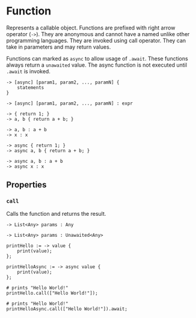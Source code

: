 # Function

Represents a callable object. Functions are prefixed with right arrow operator (`->`). They are anonymous and cannot have a named unlike other programming languages. They are invoked using call operator. They can take in parameters and may return values.

Functions can marked as `async` to allow usage of `.await`. These functions always return a `unawaited` value. The async function is not executed until `.await` is invoked.

```title="Syntax"
-> [async] [param1, param2, ..., paramN] {
    statements
}

-> [async] [param1, param2, ..., paramN] : expr
```

```title="Example"
-> { return 1; }
-> a, b { return a + b; }

-> a, b : a + b
-> x : x

-> async { return 1; }
-> async a, b { return a + b; }

-> async a, b : a + b
-> async x : x
```

## Properties

### `call`

Calls the function and returns the result.

```title="Signature"
-> List<Any> params : Any
```

```title="Signature (Async Function)"
-> List<Any> params : Unawaited<Any>
```

```title="Example"
printHello := -> value {
    print(value);
};

printHelloAsync := -> async value {
    print(value);
};

# prints "Hello World!"
printHello.call(["Hello World!"]);

# prints "Hello World!"
printHelloAsync.call(["Hello World!"]).await;
```
